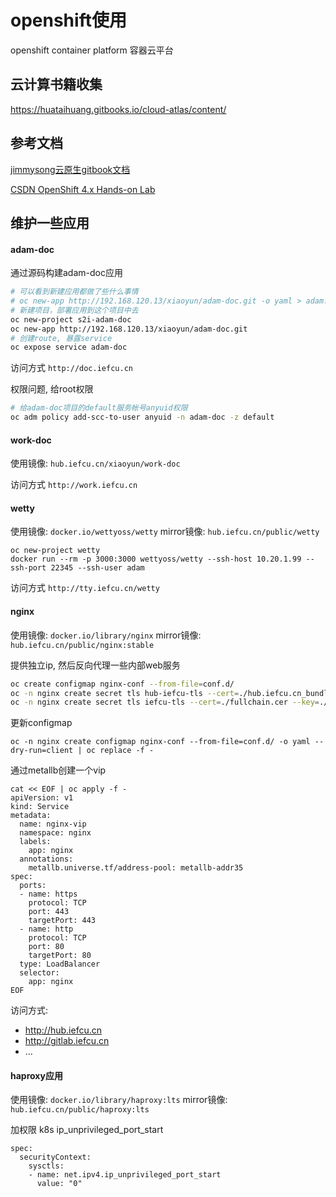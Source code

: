 # openshift使用

openshift container platform
容器云平台

## 云计算书籍收集

https://huataihuang.gitbooks.io/cloud-atlas/content/

## 参考文档

[jimmysong云原生gitbook文档](https://jimmysong.io/kubernetes-handbook/practice/traefik-ingress-installation.html)

[CSDN OpenShift 4.x Hands-on Lab](https://blog.csdn.net/weixin_43902588/article/details/105060359)

## 维护一些应用

#### adam-doc

通过源码构建adam-doc应用
```bash
# 可以看到新建应用都做了些什么事情
# oc new-app http://192.168.120.13/xiaoyun/adam-doc.git -o yaml > adam.yaml
# 新建项目，部署应用到这个项目中去
oc new-project s2i-adam-doc
oc new-app http://192.168.120.13/xiaoyun/adam-doc.git
# 创建route, 暴露service
oc expose service adam-doc
```

访问方式 `http://doc.iefcu.cn`

权限问题, 给root权限
```bash
# 给adam-doc项目的default服务帐号anyuid权限
oc adm policy add-scc-to-user anyuid -n adam-doc -z default
```

#### work-doc

使用镜像: `hub.iefcu.cn/xiaoyun/work-doc`

访问方式 `http://work.iefcu.cn`

#### wetty

使用镜像: `docker.io/wettyoss/wetty`
mirror镜像: `hub.iefcu.cn/public/wetty`

```
oc new-project wetty
docker run --rm -p 3000:3000 wettyoss/wetty --ssh-host 10.20.1.99 --ssh-port 22345 --ssh-user adam
```

访问方式 `http://tty.iefcu.cn/wetty`

#### nginx

使用镜像: `docker.io/library/nginx`
mirror镜像: `hub.iefcu.cn/public/nginx:stable`

提供独立ip, 然后反向代理一些内部web服务

```bash
oc create configmap nginx-conf --from-file=conf.d/
oc -n nginx create secret tls hub-iefcu-tls --cert=./hub.iefcu.cn_bundle.crt --key=./hub.iefcu.cn.key
oc -n nginx create secret tls iefcu-tls --cert=./fullchain.cer --key=./iefcu.cn.key
```

更新configmap
```
oc -n nginx create configmap nginx-conf --from-file=conf.d/ -o yaml --dry-run=client | oc replace -f -
```

通过metallb创建一个vip
```
cat << EOF | oc apply -f -
apiVersion: v1
kind: Service
metadata:
  name: nginx-vip
  namespace: nginx
  labels:
    app: nginx
  annotations:
    metallb.universe.tf/address-pool: metallb-addr35
spec:
  ports:
  - name: https
    protocol: TCP
    port: 443
    targetPort: 443
  - name: http
    protocol: TCP
    port: 80
    targetPort: 80
  type: LoadBalancer
  selector:
    app: nginx
EOF
```

访问方式:
* http://hub.iefcu.cn
* http://gitlab.iefcu.cn
* ...

#### haproxy应用

使用镜像: `docker.io/library/haproxy:lts`
mirror镜像: `hub.iefcu.cn/public/haproxy:lts`

加权限
k8s ip_unprivileged_port_start
```
spec:
  securityContext:
    sysctls:
    - name: net.ipv4.ip_unprivileged_port_start
      value: "0"
```
